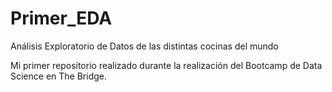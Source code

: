 # Primer_EDA
Análisis Exploratorio de Datos de las distintas cocinas del mundo

Mi primer repositorio realizado durante la realización del Bootcamp de Data Science en The Bridge.
